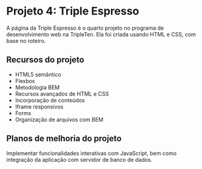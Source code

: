 # Projeto 4: Triple Espresso

A página da Triple Espresso é o quarto projeto no programa de desenvolvimento web na TripleTen. Ela foi criada usando HTML e CSS, com base no roteiro.

## Recursos do projeto

- HTML5 semântico
- Flexbox
- Metodologia BEM
- Recursos avançados de HTML e CSS
- Incorporação de conteúdos
- Iframe responsivos
- Forms
- Organização de arquivos com BEM

## Planos de melhoria do projeto

Implementar funcionalidades interativas com JavaScript, bem como integração da aplicação com servidor de banco de dados.
